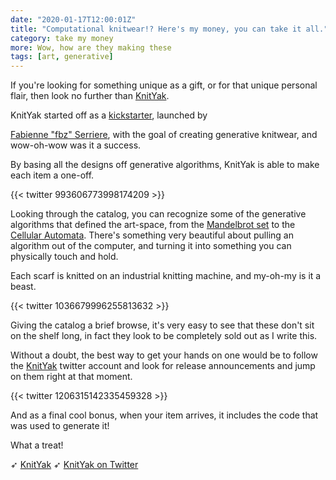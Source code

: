 ```yaml
---
date: "2020-01-17T12:00:01Z"
title: "Computational knitwear!? Here's my money, you can take it all."
category: take my money
more: Wow, how are they making these
tags: [art, generative]
---
```


If you're looking for something unique as a gift, or for that unique personal flair, then look no further than [KnitYak](https://knityak.com/).

KnitYak started off as a [kickstarter](https://www.kickstarter.com/projects/fbz/knityak-custom-mathematical-knit-scarves), launched by

[Fabienne "fbz" Serriere](http://fabienne.us/), with the goal of creating generative knitwear, and wow-oh-wow was it a success.

By basing all the designs off generative algorithms, KnitYak is able to make each item a one-off.

{{< twitter 993606773998174209 >}}

Looking through the catalog, you can recognize some of the generative algorithms that defined the art-space, from the [Mandelbrot set](https://en.wikipedia.org/wiki/Mandelbrot_set) to the [Cellular Automata](http://mathworld.wolfram.com/CellularAutomaton.html). There's something very beautiful about pulling an algorithm out of the computer, and turning it into something you can physically touch and hold.

<!--more-->

Each scarf is knitted on an industrial knitting machine, and my-oh-my is it a beast.

{{< twitter 1036679996255813632 >}}

Giving the catalog a brief browse, it's very easy to see that these don't sit on the shelf long, in fact they look to be completely sold out as I write this.

Without a doubt, the best way to get your hands on one would be to follow the [KnitYak](https://twitter.com/knityak) twitter account and look for release announcements and jump on them right at that moment.

{{< twitter 1206315142335459328 >}}

And as a final cool bonus, when your item arrives, it includes the code that was used to generate it!

What a treat!

➶ [KnitYak](https://knityak.com/)
➶ [KnitYak on Twitter](https://twitter.com/knityak)
